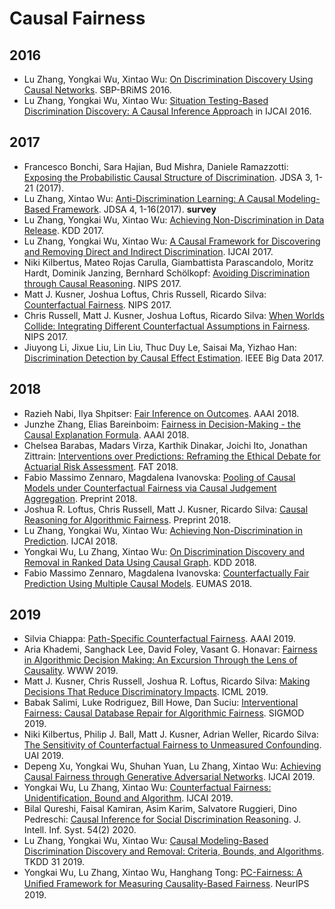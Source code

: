 # Causal Fairness

## 2016

- Lu Zhang, Yongkai Wu, Xintao Wu: [On Discrimination Discovery Using Causal Networks](https://link.springer.com/chapter/10.1007/978-3-319-39931-7_9). SBP-BRiMS 2016.
- Lu Zhang, Yongkai Wu, Xintao Wu: [Situation Testing-Based Discrimination Discovery: A Causal Inference Approach](https://dl.acm.org/doi/10.5555/3060832.3061001) in IJCAI 2016. 

## 2017

- Francesco Bonchi, Sara Hajian, Bud Mishra, Daniele Ramazzotti: [Exposing the Probabilistic Causal Structure of Discrimination](https://link.springer.com/article/10.1007/s41060-016-0040-z). JDSA 3, 1-21 (2017).
- Lu Zhang, Xintao Wu: [Anti-Discrimination Learning: A Causal Modeling-Based Framework](https://link.springer.com/article/10.1007/s41060-017-0058-x). JDSA 4, 1-16(2017). **survey**
- Lu Zhang, Yongkai Wu, Xintao Wu: [Achieving Non-Discrimination in Data Release](https://dl.acm.org/doi/10.1145/3097983.3098167). KDD 2017.
- Lu Zhang, Yongkai Wu, Xintao Wu: [A Causal Framework for Discovering and Removing Direct and Indirect Discrimination](https://www.ijcai.org/proceedings/2017/0549.pdf). IJCAI 2017.
- Niki Kilbertus, Mateo Rojas Carulla, Giambattista Parascandolo, Moritz Hardt, Dominik Janzing, Bernhard Schölkopf: [Avoiding Discrimination through Causal Reasoning](https://papers.nips.cc/paper/2017/hash/f5f8590cd58a54e94377e6ae2eded4d9-Abstract.html). NIPS 2017.
- Matt J. Kusner, Joshua Loftus, Chris Russell, Ricardo Silva: [Counterfactual Fairness](https://papers.nips.cc/paper/2017/hash/a486cd07e4ac3d270571622f4f316ec5-Abstract.html). NIPS 2017.
- Chris Russell, Matt J. Kusner, Joshua Loftus, Ricardo Silva: [When Worlds Collide: Integrating Different Counterfactual Assumptions in Fairness](https://papers.nips.cc/paper/2017/hash/1271a7029c9df08643b631b02cf9e116-Abstract.html). NIPS 2017.
- Jiuyong Li, Jixue Liu, Lin Liu, Thuc Duy Le, Saisai Ma, Yizhao Han: [Discrimination Detection by Causal Effect Estimation](https://ieeexplore.ieee.org/document/8258033). IEEE Big Data 2017.

## 2018

- Razieh Nabi, Ilya Shpitser: [Fair Inference on Outcomes](https://www.aaai.org/ocs/index.php/AAAI/AAAI18/paper/download/16683/15898). AAAI 2018.
- Junzhe Zhang, Elias Bareinboim: [Fairness in Decision-Making - the Causal Explanation Formula](https://www.aaai.org/ocs/index.php/AAAI/AAAI18/paper/view/16949/15911). AAAI 2018.
- Chelsea Barabas, Madars Virza, Karthik Dinakar, Joichi Ito, Jonathan Zittrain: [Interventions over Predictions: Reframing the Ethical Debate for Actuarial Risk Assessment](http://proceedings.mlr.press/v81/barabas18a.html). FAT 2018.
- Fabio Massimo Zennaro, Magdalena Ivanovska: [Pooling of Causal Models under Counterfactual Fairness via Causal Judgement Aggregation](https://arxiv.org/abs/1805.09866). Preprint 2018.
- Joshua R. Loftus, Chris Russell, Matt J. Kusner, Ricardo Silva: [Causal Reasoning for Algorithmic Fairness](https://arxiv.org/abs/1805.05859). Preprint 2018.
- Lu Zhang, Yongkai Wu, Xintao Wu: [Achieving Non-Discrimination in Prediction](https://www.ijcai.org/Proceedings/2018/430). IJCAI 2018.
- Yongkai Wu, Lu Zhang, Xintao Wu: [On Discrimination Discovery and Removal in Ranked Data Using Causal Graph](https://dl.acm.org/doi/10.1145/3219819.3220087). KDD 2018.
- Fabio Massimo Zennaro, Magdalena Ivanovska: [Counterfactually Fair Prediction Using Multiple Causal Models](https://link.springer.com/chapter/10.1007%2F978-3-030-14174-5_17). EUMAS 2018.

## 2019

- Silvia Chiappa: [Path-Specific Counterfactual Fairness](https://ojs.aaai.org//index.php/AAAI/article/view/4777). AAAI 2019.
- Aria Khademi, Sanghack Lee, David Foley, Vasant G. Honavar: [Fairness in Algorithmic Decision Making: An Excursion Through the Lens of Causality](https://dl.acm.org/doi/10.1145/3308558.3313559). WWW 2019.
- Matt J. Kusner, Chris Russell, Joshua R. Loftus, Ricardo Silva: [Making Decisions That Reduce Discriminatory Impacts](http://proceedings.mlr.press/v97/kusner19a.html). ICML 2019.
- Babak Salimi, Luke Rodriguez, Bill Howe, Dan Suciu: [Interventional Fairness: Causal Database Repair for Algorithmic Fairness](https://dl.acm.org/doi/10.1145/3299869.3319901). SIGMOD 2019.
- Niki Kilbertus, Philip J. Ball, Matt J. Kusner, Adrian Weller, Ricardo Silva: [The Sensitivity of Counterfactual Fairness to Unmeasured Confounding](http://proceedings.mlr.press/v115/kilbertus20a.html). UAI 2019.
- Depeng Xu, Yongkai Wu, Shuhan Yuan, Lu Zhang, Xintao Wu: [Achieving Causal Fairness through Generative Adversarial Networks](https://www.ijcai.org/Proceedings/2019/201). IJCAI 2019.
- Yongkai Wu, Lu Zhang, Xintao Wu: [Counterfactual Fairness: Unidentification, Bound and Algorithm](https://www.ijcai.org/Proceedings/2019/199). IJCAI 2019.
- Bilal Qureshi, Faisal Kamiran, Asim Karim, Salvatore Ruggieri, Dino Pedreschi: [Causal Inference for Social Discrimination Reasoning](https://link.springer.com/article/10.1007%2Fs10844-019-00580-x). J. Intell. Inf. Syst. 54(2) 2020.
- Lu Zhang, Yongkai Wu, Xintao Wu: [Causal Modeling-Based Discrimination Discovery and Removal: Criteria, Bounds, and Algorithms](https://ieeexplore.ieee.org/document/8477109). TKDD 31 2019.
- Yongkai Wu, Lu Zhang, Xintao Wu, Hanghang Tong: [PC-Fairness: A Uniﬁed Framework for Measuring Causality-Based Fairness](https://proceedings.neurips.cc/paper/2019/hash/44a2e0804995faf8d2e3b084a1e2db1d-Abstract.html). NeurIPS 2019.
